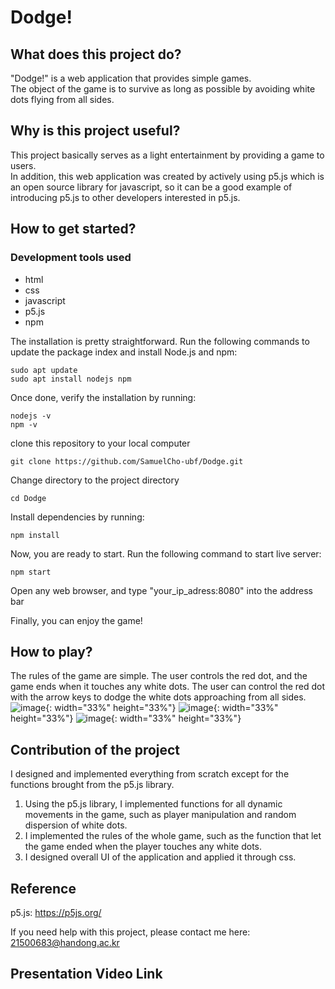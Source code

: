 # Dodge!

## What does this project do?
"Dodge!" is a web application that provides simple games.  
The object of the game is to survive as long as possible by avoiding white dots flying from all sides.

## Why is this project useful?
This project basically serves as a light entertainment by providing a game to users.  
In addition, this web application was created by actively using p5.js which is an open source library for javascript, so it can be a good example of introducing p5.js to other developers interested in p5.js.

## How to get started?
### Development tools used
- html
- css
- javascript
- p5.js
- npm

The installation is pretty straightforward. Run the following commands to update the package index and install Node.js and npm:
```
sudo apt update
sudo apt install nodejs npm
```
Once done, verify the installation by running:
```
nodejs -v
npm -v
```
clone this repository to your local computer
```
git clone https://github.com/SamuelCho-ubf/Dodge.git
```
Change directory to the project directory
```
cd Dodge
```
Install dependencies by running: 
```
npm install
```
Now, you are ready to start. Run the following command to start live server:
```
npm start
```

Open any web browser, and type "your_ip_adress:8080" into the address bar  

Finally, you can enjoy the game!


## How to play?
The rules of the game are simple. The user controls the red dot, and the game ends when it touches any white dots. The user can control the red dot with the arrow keys to dodge the white dots approaching from all sides.
![image](https://user-images.githubusercontent.com/68087418/173179956-0a33843c-e3aa-40cf-91d2-2a3430912aa8.png){: width="33%" height="33%"}
![image](https://user-images.githubusercontent.com/68087418/173179962-e1b0c184-2712-4d39-905e-bcc4b174f7e7.png){: width="33%" height="33%"}
![image](https://user-images.githubusercontent.com/68087418/173179965-c88e9386-07c9-4a59-a51d-c2d98fd00cfa.png){: width="33%" height="33%"}


## Contribution of the project
I designed and implemented everything from scratch except for the functions brought from the p5.js library.  
1. Using the p5.js library, I implemented functions for all dynamic movements in the game, such as player manipulation and random dispersion of white dots. 
2. I implemented the rules of the whole game, such as the function that let the game ended when the player touches any white dots.  
3. I designed overall UI of the application and applied it through css.

## Reference
p5.js: https://p5js.org/

If you need help with this project, please contact me here: 21500683@handong.ac.kr

## Presentation Video Link
